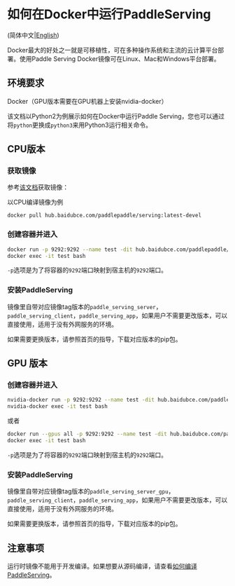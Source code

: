 # 如何在Docker中运行PaddleServing

(简体中文|[English](RUN_IN_DOCKER.md))

Docker最大的好处之一就是可移植性，可在多种操作系统和主流的云计算平台部署。使用Paddle Serving Docker镜像可在Linux、Mac和Windows平台部署。

## 环境要求

Docker（GPU版本需要在GPU机器上安装nvidia-docker）

该文档以Python2为例展示如何在Docker中运行Paddle Serving，您也可以通过将`python`更换成`python3`来用Python3运行相关命令。

## CPU版本

### 获取镜像

参考[该文档](DOCKER_IMAGES_CN.md)获取镜像：

以CPU编译镜像为例

```shell
docker pull hub.baidubce.com/paddlepaddle/serving:latest-devel
```

### 创建容器并进入

```bash
docker run -p 9292:9292 --name test -dit hub.baidubce.com/paddlepaddle/serving:latest
docker exec -it test bash
```

`-p`选项是为了将容器的`9292`端口映射到宿主机的`9292`端口。

### 安装PaddleServing

镜像里自带对应镜像tag版本的`paddle_serving_server`，`paddle_serving_client`，`paddle_serving_app`，如果用户不需要更改版本，可以直接使用，适用于没有外网服务的环境。

如果需要更换版本，请参照首页的指导，下载对应版本的pip包。

## GPU 版本

### 创建容器并进入

```bash
nvidia-docker run -p 9292:9292 --name test -dit hub.baidubce.com/paddlepaddle/serving:latest-cuda10.2-cudnn8-devel
nvidia-docker exec -it test bash
```
或者
```bash
docker run --gpus all -p 9292:9292 --name test -dit hub.baidubce.com/paddlepaddle/serving:latest-cuda10.2-cudnn8-devel
docker exec -it test bash
```

`-p`选项是为了将容器的`9292`端口映射到宿主机的`9292`端口。

### 安装PaddleServing

镜像里自带对应镜像tag版本的`paddle_serving_server_gpu`，`paddle_serving_client`，`paddle_serving_app`，如果用户不需要更改版本，可以直接使用，适用于没有外网服务的环境。

如果需要更换版本，请参照首页的指导，下载对应版本的pip包。

## 注意事项

运行时镜像不能用于开发编译。如果想要从源码编译，请查看[如何编译PaddleServing](COMPILE.md)。
